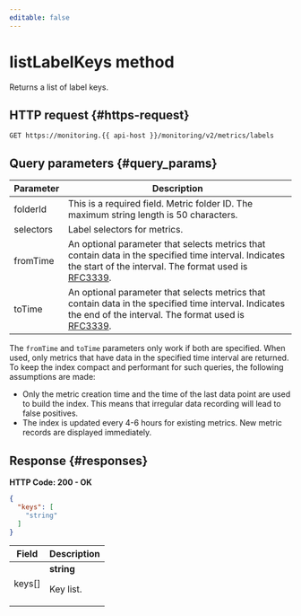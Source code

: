```yaml
---
editable: false
---
```


# listLabelKeys method
Returns a list of label keys.
 

 
## HTTP request {#https-request}
```
GET https://monitoring.{{ api-host }}/monitoring/v2/metrics/labels
```
 
## Query parameters {#query_params}
 
Parameter | Description
--- | ---
folderId | This is a required field. Metric folder ID. The maximum string length is 50 characters.
selectors | Label selectors for metrics.
fromTime | An optional parameter that selects metrics that contain data in the specified time interval. Indicates the start of the interval. The format used is <a href="https://www.ietf.org/rfc/rfc3339.txt">RFC3339</a>.
toTime | An optional parameter that selects metrics that contain data in the specified time interval. Indicates the end of the interval. The format used is <a href="https://www.ietf.org/rfc/rfc3339.txt">RFC3339</a>.

The `fromTime` and `toTime` parameters only work if both are specified. When used, only metrics that have data in the specified time interval are returned. To keep the index compact and performant for such queries, the following assumptions are made:

- Only the metric creation time and the time of the last data point are used to build the index. This means that irregular data recording will lead to false positives.
- The index is updated every 4-6 hours for existing metrics. New metric records are displayed immediately.
 
## Response {#responses}
**HTTP Code: 200 - OK**

```json
{
  "keys": [
    "string"
  ]
}
```

 
Field | Description
--- | ---
keys[] | **string**<br><p>Key list.</p> 
